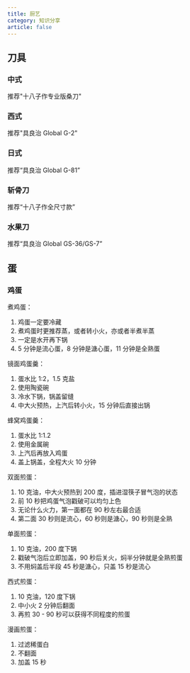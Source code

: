 ```yaml
---
title: 厨艺
category: 知识分享
article: false
---
```


## 刀具

### 中式

推荐"十八子作专业版桑刀"

### 西式

推荐"具良治 Global G-2"

### 日式

推荐“具良治 Global G-81”

### 斩骨刀

推荐“十八子作全尺寸款”

### 水果刀

推荐“具良治 Global GS-36/GS-7”

## 蛋

### 鸡蛋

煮鸡蛋：

1. 鸡蛋一定要冷藏
2. 煮鸡蛋时更推荐蒸，或者转小火，亦或者半煮半蒸
3. 一定是水开再下锅
4. 5 分钟是流心蛋，8 分钟是溏心蛋，11 分钟是全熟蛋

镜面鸡蛋羹：

1. 蛋水比 1:2，1.5 克盐
2. 使用陶瓷碗
3. 冷水下锅，锅盖留缝
4. 中大火预热，上汽后转小火，15 分钟后直接出锅

蜂窝鸡蛋羹：

1. 蛋水比 1:1.2
2. 使用金属碗
3. 上汽后再放入鸡蛋
4. 盖上锅盖，全程大火 10 分钟

双面煎蛋：

1. 10 克油，中大火预热到 200 度，插进湿筷子冒气泡的状态
2. 前 10 秒把鸡蛋气泡戳破可以均匀上色
3. 无论什么火力，第一面都在 90 秒左右最合适
4. 第二面 30 秒则是流心，60 秒则是溏心，90 秒则是全熟

单面煎蛋：

1. 10 克油，200 度下锅
2. 戳破气泡后立即加盖，90 秒后关火，焖半分钟就是全熟煎蛋
3. 不用焖盖后半段 45 秒是溏心，只盖 15 秒是流心

西式煎蛋：

1. 10 克油，120 度下锅
2. 中小火 2 分钟后翻面
3. 再煎 30 - 90 秒可以获得不同程度的煎蛋

漫画煎蛋：

1. 过滤稀蛋白
2. 不翻面
3. 加盖 15 秒
